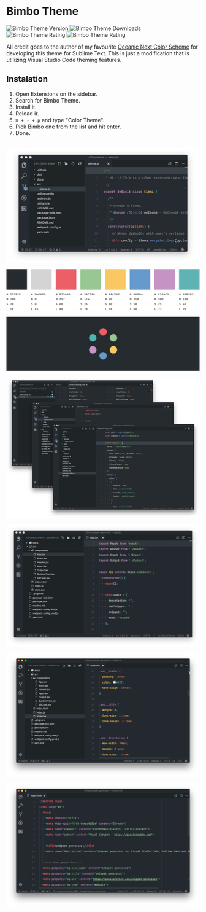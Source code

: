 # Bimbo Theme

![Bimbo Theme Version](https://vsmarketplacebadge.apphb.com/version-short/pawelgrzybek.bimbo-theme.svg) ![Bimbo Theme Downloads](https://vsmarketplacebadge.apphb.com/installs-short/pawelgrzybek.bimbo-theme.svg) ![Bimbo Theme Rating](https://vsmarketplacebadge.apphb.com/rating-short/pawelgrzybek.bimbo-theme.svg) ![Bimbo Theme Rating](https://vsmarketplacebadge.apphb.com/rating-short/pawelgrzybek.bimbo-theme.svg)

All credit goes to the author of my favourite [Oceanic Next Color Scheme](https://github.com/voronianski/oceanic-next-color-scheme) for developing this theme for Sublime Text. This is just a modification that is utilizing Visual Studio Code theming features.

## Instalation

1. Open Extensions on the sidebar.
2. Search for Bimbo Theme.
3. Install it.
4. Reload ir.
5. `⌘ + ⇧ + p` and type "Color Theme".
6. Pick Bimbo one from the list and hit enter.
7. Done.

## 

![Bimbo Theme - Main view](images/bimbo-theme-1.jpg)

![Bimbo Theme - Color Scheme](images/bimbo-theme-3.jpg)

![Bimbo Theme - Logo](images/bimbo-theme-4.jpg)

![Bimbo Theme - Layout variations](images/bimbo-theme-2.jpg)

![Bimbo Theme - Layout example](images/bimbo-theme-5.jpg)

![Bimbo Theme - Layout example](images/bimbo-theme-6.jpg)

![Bimbo Theme - Layout example](images/bimbo-theme-7.jpg)
